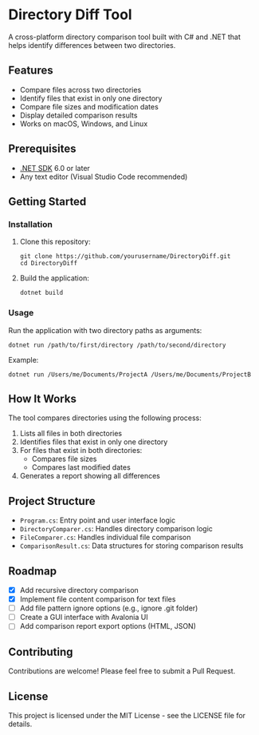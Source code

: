 # Directory Diff Tool

A cross-platform directory comparison tool built with C# and .NET that helps identify differences between two directories.

## Features

- Compare files across two directories
- Identify files that exist in only one directory
- Compare file sizes and modification dates
- Display detailed comparison results
- Works on macOS, Windows, and Linux

## Prerequisites

- [.NET SDK](https://dotnet.microsoft.com/download) 6.0 or later
- Any text editor (Visual Studio Code recommended)

## Getting Started

### Installation

1. Clone this repository:
   ```
   git clone https://github.com/yourusername/DirectoryDiff.git
   cd DirectoryDiff
   ```

2. Build the application:
   ```
   dotnet build
   ```

### Usage

Run the application with two directory paths as arguments:

```
dotnet run /path/to/first/directory /path/to/second/directory
```

Example:
```
dotnet run /Users/me/Documents/ProjectA /Users/me/Documents/ProjectB
```

## How It Works

The tool compares directories using the following process:

1. Lists all files in both directories
2. Identifies files that exist in only one directory
3. For files that exist in both directories:
   - Compares file sizes
   - Compares last modified dates
4. Generates a report showing all differences

## Project Structure

- `Program.cs`: Entry point and user interface logic
- `DirectoryComparer.cs`: Handles directory comparison logic
- `FileComparer.cs`: Handles individual file comparison
- `ComparisonResult.cs`: Data structures for storing comparison results

## Roadmap

- [x] Add recursive directory comparison
- [x] Implement file content comparison for text files
- [ ] Add file pattern ignore options (e.g., ignore .git folder)
- [ ] Create a GUI interface with Avalonia UI
- [ ] Add comparison report export options (HTML, JSON)

## Contributing

Contributions are welcome! Please feel free to submit a Pull Request.

## License

This project is licensed under the MIT License - see the LICENSE file for details.